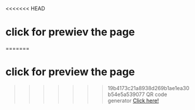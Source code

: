 <<<<<<< HEAD
# click for prewiev the page
=======
# click for preview the page
>>>>>>> 19b4173c21a8938d269b1ae1ea30b54e5a539077
QR code generator
[Click here!]( https://ErdoganSenturk.github.io/generate-qrcode-with-js/)
